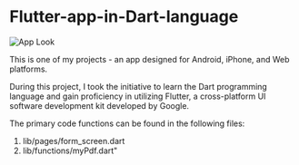 # Flutter-app-in-Dart-language

![App Look](https://github.com/Idank96/Flutter-app-in-Dart-language/assets/56994399/601d7f98-3f92-479a-baef-20eef122994f)


This is one of my projects - an app designed for Android, iPhone, and Web platforms. 

During this project, I took the initiative to learn the Dart programming language and gain proficiency in utilizing Flutter, a cross-platform UI software development kit developed by Google.

The primary code functions can be found in the following files:

1. lib/pages/form_screen.dart
2. lib/functions/myPdf.dart"

